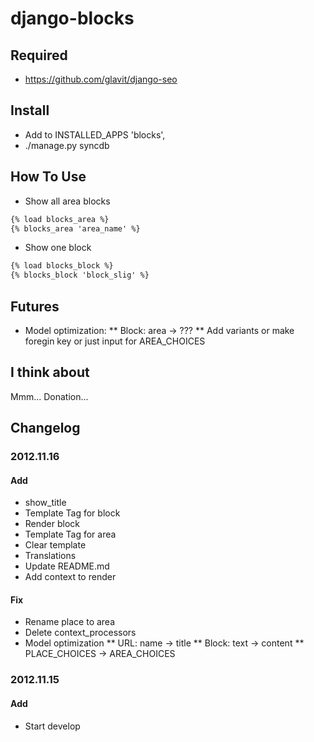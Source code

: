 # django-blocks

## Required
* https://github.com/glavit/django-seo

## Install
* Add to INSTALLED_APPS 'blocks',
* ./manage.py syncdb

## How To Use
* Show all area blocks

```html
{% load blocks_area %}
{% blocks_area 'area_name' %}
```

* Show one block

```html
{% load blocks_block %}
{% blocks_block 'block_slig' %}
```

## Futures
* Model optimization:
** Block: area -> ???
** Add variants or make foregin key or just input for AREA_CHOICES

## I think about
Mmm... Donation...

## Changelog
### 2012.11.16
#### Add
* show_title
* Template Tag for block
* Render block
* Template Tag for area
* Clear template
* Translations
* Update README.md
* Add context to render

#### Fix
* Rename place to area
* Delete context_processors
* Model optimization
** URL: name -> title
** Block: text -> content
** PLACE_CHOICES -> AREA_CHOICES

### 2012.11.15
#### Add
* Start develop
